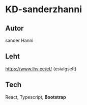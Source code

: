 # KD-sanderzhanni

## Autor
sander Hanni

## Leht
https://www.lhv.ee/et/ (esialgselt)

## Tech
React, Typescript, **Bootstrap**
